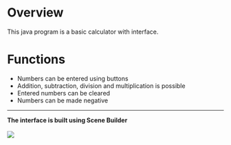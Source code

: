 # Overview
This java program is a basic calculator with interface.

# Functions
- Numbers can be entered using buttons
- Addition, subtraction, division and multiplication is possible
- Entered numbers can be cleared
- Numbers can be made negative
<hr>
<b>The interface is built using Scene Builder</b>
<br><br>
<image src="interface_calc.png">
